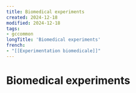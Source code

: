 ```yaml
---
title: Biomedical experiments
created: 2024-12-18
modified: 2024-12-18
tags:
- gccommon
longTitle: 'Biomedical experiments'
french:
- "[[Experimentation biomedicale]]"
---
```

# Biomedical experiments
